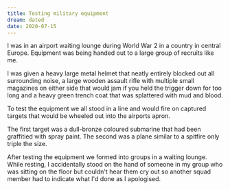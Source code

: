 ```yaml
---
title: Testing military equipment
dream: dated
date: 2020-07-15
---
```


I was in an airport waiting lounge during World War 2 in a country in central Europe. Equipment was being handed out to a large group of recruits like me.

I was given a heavy large metal helmet that neatly entirely blocked out all surrounding noise, a large wooden assault rifle with multiple small magazines on either side that would jam if you held the trigger down for too long and a heavy green trench coat that was splattered with mud and blood.

To test the equipment we all stood in a line and would fire on captured targets that would be wheeled out into the airports apron.

The first target was a dull-bronze coloured submarine that had been graffitied with spray paint. The second was a plane similar to a spitfire only triple the size.

After testing the equipment we formed into groups in a waiting lounge. While resting, I accidentally stood on the hand of someone in my group who was sitting on the floor but couldn't hear them cry out so another squad member had to indicate what I'd done as I apologised.